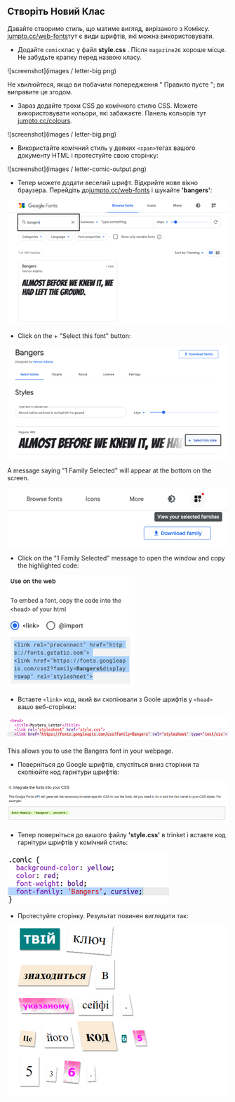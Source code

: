 ## Створіть Новий Клас

Давайте створимо стиль, що матиме вигляд, вирізаного з Коміксу. <a href="http://jumpto.cc/web-fonts" target="_blank">jumpto.cc/web-fonts</a>тут є види шрифтів, які можна використовувати.

+ Додайте `comic`клас у файл **style.css** . Після `magazine2`є хороше місце. Не забудьте крапку перед назвою класу. 

![screenshot](images / letter-big.png)

Не хвилюйтеся, якщо ви побачили попередження " Правило пусте "; ви виправите це згодом.

+ Зараз додайте трохи CSS до комічного стилю CSS. Можете використовувати кольори, які забажаєте. Панель кольорів тут <a href="http://jumpto.cc/colours" target="_blank">jumpto.cc/colours</a>.

![screenshot](images / letter-big.png)

+ Використайте комічний стиль у деяких `<span>`тегах вашого документу HTML і протестуйте свою сторінку:

![screenshot](images / letter-comic-output.png)

+ Тепер можете додати веселий шрифт. Відкрийте нове вікно браузера. Перейдіть до<a href="http://jumpto.cc/web-fonts" target="_blank">jumpto.cc/web-fonts</a> і шукайте **'bangers'**:

![screenshot](images/letter-gfonts-1-annotated.png)

+ Click on the + "Select this font" button:

![screenshot](images/letter-gfonts-2-annotated.png)

A message saying "1 Family Selected" will appear at the bottom on the screen.

![screenshot](images/letter-gfonts-3.png)

+ Click on the "1 Family Selected" message to open the window and copy the highlighted code:

![screenshot](images/letter-gfonts-4.png)

+ Вставте `<link>` код, який ви скопіювали з Goole шрифтів у `<head>` вашо веб-сторінки:

![screenshot](images/letter-fonts-head.png)

This allows you to use the Bangers font in your webpage.

+ Поверніться до Google шрифтів, спустіться вниз сторінки та скопіюйте код гарнітури шрифтів:

![screenshot](images/letter-fonts-bangers.png)

+ Тепер поверніться до вашого файлу **'style.css'** в trinket і вставте код гарнітури шрифтів у комічний стиль:

![screenshot](images/letter-fonts-comic.png)

+ Протестуйте сторінку. Результат повинен виглядати так: 

![screenshot](images/letter-fonts-output.png)